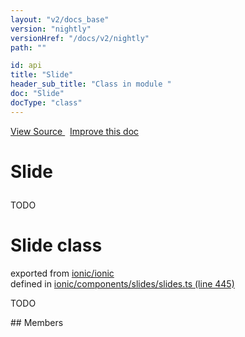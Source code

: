 ```yaml
---
layout: "v2/docs_base"
version: "nightly"
versionHref: "/docs/v2/nightly"
path: ""

id: api
title: "Slide"
header_sub_title: "Class in module "
doc: "Slide"
docType: "class"
---
```



<div class="improve-docs">
  <a href='http://github.com/driftyco/ionic2/tree/master/ionic/components/slides/slides.ts#L444'>
    View Source
  </a>
  &nbsp;
  <a href='http://github.com/driftyco/ionic2/edit/master/ionic/components/slides/slides.ts#L444'>
    Improve this doc
  </a>
</div>




<h1 class="api-title">

  Slide



</h1>





TODO



<h1 class="class export">Slide <span class="type">class</span></h1>
<p class="module">exported from <a href='undefined'>ionic/ionic</a><br/>
defined in <a href="https://github.com/driftyco/ionic2/tree/master/ionic/components/slides/slides.ts#L445-L472">ionic/components/slides/slides.ts (line 445)</a>
</p>
<p><p>TODO</p>
</p>
## Members

